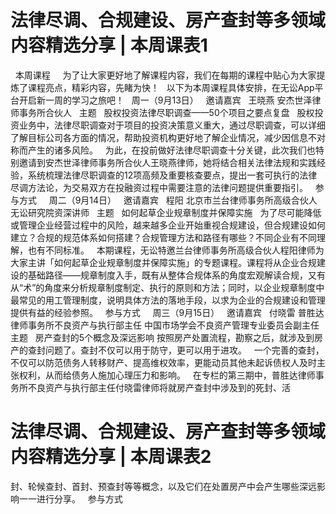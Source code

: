 # 法律尽调、合规建设、房产查封等多领域内容精选分享 | 本周课表1

 
本周课程
 
 
为了让大家更好地了解课程内容，我们在每期的课程中贴心为大家提炼了课程亮点，精彩内容，先睹为快！
 
以下为本周课程具体安排，在无讼App平台开启新一周的学习之旅吧！
 
周一（9月13日）
 
邀请嘉宾
 
王晓燕
安杰世泽律师事务所合伙人
 
主题
 
股权投资法律尽职调查——50个项目之要点复盘
 
股权投资业务中，法律尽职调查对于项目的投资决策意义重大，通过尽职调查，可以详细了解目标公司各方面的情况，帮助投资机构更好地了解企业情况，减少因信息不对称而产生的诸多风险。
 
为此，在投前做好法律尽职调查十分关键，此次我们也特别邀请到安杰世泽律师事务所合伙人王晓燕律师，她将结合相关法律法规和实践经验，系统梳理法律尽职调查的12项高频及重要核查要点，提出一套可执行的法律尽调方法论，为交易双方在投融资过程中需要注意的法律问题提供重要指引。
 
参与方式
 
 
周二（9月14日）
 
邀请嘉宾
 
程阳
北京市兰台律师事务所高级合伙人
无讼研究院资深讲师
 
主题
 
如何起草企业规章制度并保障实施
 
为了尽可能降低或管理企业经营过程中的风险，越来越多企业开始重视合规建设，但合规建设如何建立？合规的规范体系如何搭建？合规管理方法和路径有哪些？不同企业有不同理解，也有不同标准。
 
本期课程，无讼特邀兰台律师事务所高级合伙人程阳律师为大家主讲「如何起草企业规章制度并保障实施」的专题课程。课程将从企业合规建设的基础路径——规章制度入手，既有从整体合规体系的角度宏观解读合规，又有从“术”的角度来分析规章制度制定、执行的原则和方法；同时，以企业规章制度中最常见的用工管理制度，说明具体方法的落地手段，以求为企业的合规建设和管理提供有益的经验参照。
 
参与方式
 
 
周三（9月15日）
 
邀请嘉宾
 
付晓雷
普胜达律师事务所不良资产与执行部主任
中国市场学会不良资产管理专业委员会副主任
 
主题
 
房产查封的5个概念及深远影响
按照房产处置流程，勘察之后，就涉及到房产的查封问题了。查封不仅可以用于防守，更可以用于进攻。
 
一个完善的查封，不仅可以防范债务人转移财产、提高维权效率，更能动员其他未起诉债权人及时主张权利，从而给债务人施加心理压力和影响。
 
在专栏的第三期中，普胜达律师事务所不良资产与执行部主任付晓雷律师将就房产查封中涉及到的死封、活

# 法律尽调、合规建设、房产查封等多领域内容精选分享 | 本周课表2

封、轮候查封、首封、预查封等等概念，以及它们在处置房产中会产生哪些深远影响一一进行分享。
 
参与方式
 
 


